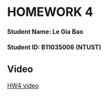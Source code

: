 # HOMEWORK 4

#### Student Name: Le Gia Bao

#### Student ID: B11035006 (NTUST)

## Video

[HW4 video](https://youtu.be/TQqMogojkiI)
